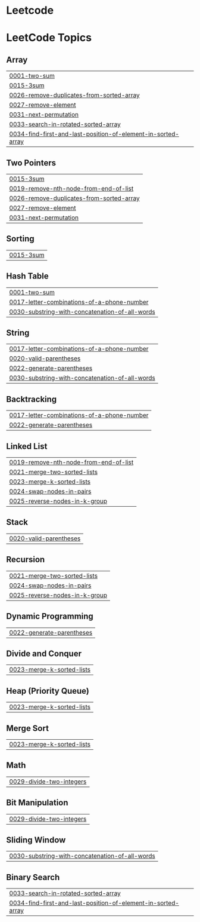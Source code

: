 # Leetcode
<!---LeetCode Topics Start-->
# LeetCode Topics
## Array
|  |
| ------- |
| [0001-two-sum](https://github.com/saiaakash1/Leetcode/tree/master/0001-two-sum) |
| [0015-3sum](https://github.com/saiaakash1/Leetcode/tree/master/0015-3sum) |
| [0026-remove-duplicates-from-sorted-array](https://github.com/saiaakash1/Leetcode/tree/master/0026-remove-duplicates-from-sorted-array) |
| [0027-remove-element](https://github.com/saiaakash1/Leetcode/tree/master/0027-remove-element) |
| [0031-next-permutation](https://github.com/saiaakash1/Leetcode/tree/master/0031-next-permutation) |
| [0033-search-in-rotated-sorted-array](https://github.com/saiaakash1/Leetcode/tree/master/0033-search-in-rotated-sorted-array) |
| [0034-find-first-and-last-position-of-element-in-sorted-array](https://github.com/saiaakash1/Leetcode/tree/master/0034-find-first-and-last-position-of-element-in-sorted-array) |
## Two Pointers
|  |
| ------- |
| [0015-3sum](https://github.com/saiaakash1/Leetcode/tree/master/0015-3sum) |
| [0019-remove-nth-node-from-end-of-list](https://github.com/saiaakash1/Leetcode/tree/master/0019-remove-nth-node-from-end-of-list) |
| [0026-remove-duplicates-from-sorted-array](https://github.com/saiaakash1/Leetcode/tree/master/0026-remove-duplicates-from-sorted-array) |
| [0027-remove-element](https://github.com/saiaakash1/Leetcode/tree/master/0027-remove-element) |
| [0031-next-permutation](https://github.com/saiaakash1/Leetcode/tree/master/0031-next-permutation) |
## Sorting
|  |
| ------- |
| [0015-3sum](https://github.com/saiaakash1/Leetcode/tree/master/0015-3sum) |
## Hash Table
|  |
| ------- |
| [0001-two-sum](https://github.com/saiaakash1/Leetcode/tree/master/0001-two-sum) |
| [0017-letter-combinations-of-a-phone-number](https://github.com/saiaakash1/Leetcode/tree/master/0017-letter-combinations-of-a-phone-number) |
| [0030-substring-with-concatenation-of-all-words](https://github.com/saiaakash1/Leetcode/tree/master/0030-substring-with-concatenation-of-all-words) |
## String
|  |
| ------- |
| [0017-letter-combinations-of-a-phone-number](https://github.com/saiaakash1/Leetcode/tree/master/0017-letter-combinations-of-a-phone-number) |
| [0020-valid-parentheses](https://github.com/saiaakash1/Leetcode/tree/master/0020-valid-parentheses) |
| [0022-generate-parentheses](https://github.com/saiaakash1/Leetcode/tree/master/0022-generate-parentheses) |
| [0030-substring-with-concatenation-of-all-words](https://github.com/saiaakash1/Leetcode/tree/master/0030-substring-with-concatenation-of-all-words) |
## Backtracking
|  |
| ------- |
| [0017-letter-combinations-of-a-phone-number](https://github.com/saiaakash1/Leetcode/tree/master/0017-letter-combinations-of-a-phone-number) |
| [0022-generate-parentheses](https://github.com/saiaakash1/Leetcode/tree/master/0022-generate-parentheses) |
## Linked List
|  |
| ------- |
| [0019-remove-nth-node-from-end-of-list](https://github.com/saiaakash1/Leetcode/tree/master/0019-remove-nth-node-from-end-of-list) |
| [0021-merge-two-sorted-lists](https://github.com/saiaakash1/Leetcode/tree/master/0021-merge-two-sorted-lists) |
| [0023-merge-k-sorted-lists](https://github.com/saiaakash1/Leetcode/tree/master/0023-merge-k-sorted-lists) |
| [0024-swap-nodes-in-pairs](https://github.com/saiaakash1/Leetcode/tree/master/0024-swap-nodes-in-pairs) |
| [0025-reverse-nodes-in-k-group](https://github.com/saiaakash1/Leetcode/tree/master/0025-reverse-nodes-in-k-group) |
## Stack
|  |
| ------- |
| [0020-valid-parentheses](https://github.com/saiaakash1/Leetcode/tree/master/0020-valid-parentheses) |
## Recursion
|  |
| ------- |
| [0021-merge-two-sorted-lists](https://github.com/saiaakash1/Leetcode/tree/master/0021-merge-two-sorted-lists) |
| [0024-swap-nodes-in-pairs](https://github.com/saiaakash1/Leetcode/tree/master/0024-swap-nodes-in-pairs) |
| [0025-reverse-nodes-in-k-group](https://github.com/saiaakash1/Leetcode/tree/master/0025-reverse-nodes-in-k-group) |
## Dynamic Programming
|  |
| ------- |
| [0022-generate-parentheses](https://github.com/saiaakash1/Leetcode/tree/master/0022-generate-parentheses) |
## Divide and Conquer
|  |
| ------- |
| [0023-merge-k-sorted-lists](https://github.com/saiaakash1/Leetcode/tree/master/0023-merge-k-sorted-lists) |
## Heap (Priority Queue)
|  |
| ------- |
| [0023-merge-k-sorted-lists](https://github.com/saiaakash1/Leetcode/tree/master/0023-merge-k-sorted-lists) |
## Merge Sort
|  |
| ------- |
| [0023-merge-k-sorted-lists](https://github.com/saiaakash1/Leetcode/tree/master/0023-merge-k-sorted-lists) |
## Math
|  |
| ------- |
| [0029-divide-two-integers](https://github.com/saiaakash1/Leetcode/tree/master/0029-divide-two-integers) |
## Bit Manipulation
|  |
| ------- |
| [0029-divide-two-integers](https://github.com/saiaakash1/Leetcode/tree/master/0029-divide-two-integers) |
## Sliding Window
|  |
| ------- |
| [0030-substring-with-concatenation-of-all-words](https://github.com/saiaakash1/Leetcode/tree/master/0030-substring-with-concatenation-of-all-words) |
## Binary Search
|  |
| ------- |
| [0033-search-in-rotated-sorted-array](https://github.com/saiaakash1/Leetcode/tree/master/0033-search-in-rotated-sorted-array) |
| [0034-find-first-and-last-position-of-element-in-sorted-array](https://github.com/saiaakash1/Leetcode/tree/master/0034-find-first-and-last-position-of-element-in-sorted-array) |
<!---LeetCode Topics End-->